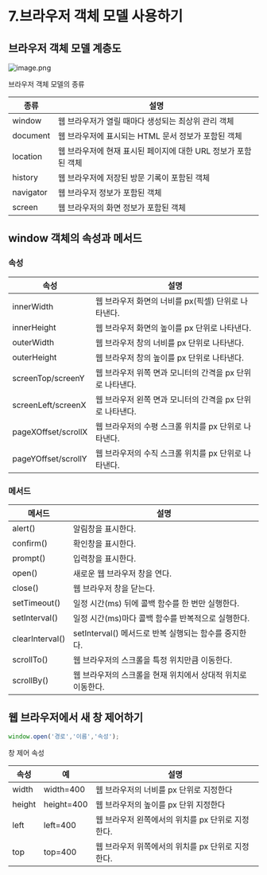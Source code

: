 # 7.브라우저 객체 모델 사용하기

## 브라우저 객체 모델 계층도

![image.png](attachment:c0b35d45-d020-45fb-841d-8621934fa664:image.png)

브라우저 객체 모델의 종류

| 종류 | 설명 |
| --- | --- |
| window | 웹 브라우저가 열릴 때마다 생성되는 최상위 관리 객체 |
| document | 웹 브라우저에 표시되는 HTML 문서 정보가 포함된 객체 |
| location | 웹 브라우저에 현재 표시된 페이지에 대한 URL 정보가 포함된 객체 |
| history | 웹 브라우저에 저장된 방문 기록이 포함된 객체 |
| navigator | 웹 브라우저 정보가 포함된 객체 |
| screen | 웹 브라우저의 화면 정보가 포함된 객체 |

## window 객체의 속성과 메서드

### 속성

| 속성 | 설명 |
| --- | --- |
| innerWidth | 웹 브라우저 화면의 너비를 px(픽셀) 단위로 나타낸다. |
| innerHeight | 웹 브라우저 화면의 높이를 px 단위로 나타낸다. |
| outerWidth | 웹 브라우저 창의 너비를 px 단위로 나타낸다. |
| outerHeight | 웹 브라우저 창의 높이를 px 단위로 나타낸다. |
| screenTop/screenY | 웹 브라우저 위쪽 면과 모니터의 간격을 px 단위로 나타낸다. |
| screenLeft/screenX | 웹 브라우저 왼쪽 면과 모니터의 간격을 px 단위로 나타낸다. |
| pageXOffset/scrollX | 웹 브라우저의 수평 스크롤 위치를 px 단위로 나타낸다. |
| pageYOffset/scrollY | 웹 브라우저의 수직 스크롤 위치를 px 단위로 나타낸다. |

### 메서드

| 메서드 | 설명 |
| --- | --- |
| alert() | 알림창을 표시한다. |
| confirm() | 확인창을 표시한다. |
| prompt() | 입력창을 표시한다. |
| open() | 새로운 웹 브라우저 창을 연다. |
| close() | 웹 브라우저 창을 닫는다. |
| setTimeout() | 일정 시간(ms) 뒤에 콜백 함수를 한 번만 실행한다. |
| setInterval() | 일정 시간(ms)마다 콜백 함수를 반복적으로 실행한다. |
| clearInterval() | setInterval() 메서드로 반복 실행되는 함수를 중지한다. |
| scrollTo() | 웹 브라우저의 스크롤을 특정 위치만큼 이동한다. |
| scrollBy() | 웹 브라우저의 스크롤을 현재 위치에서 상대적 위치로 이동한다. |

## 웹 브라우저에서 새 창 제어하기

```jsx
window.open('경로','이름','속성');
```

창 제어 속성

| 속성 | 예 | 설명 |
| --- | --- | --- |
| width | width=400 | 웹 브라우저의 너비를 px 단위로 지정한다 |
| height | height=400 | 웹 브라우저의 높이를 px 단위 지정한다 |
| left | left=400 | 웹 브라우저 왼쪽에서의 위치를 px 단위로 지정한다. |
| top | top=400 | 웹 브라우저 위쪽에서의 위치를 px 단위로 지정한다. |
